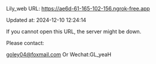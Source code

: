 Lily_web URL: https://ae6d-61-165-102-156.ngrok-free.app

Updated at: 2024-12-10 12:24:14

If you cannot open this URL, the server might be down.

Please contact: 

goley04@foxmail.com Or Wechat:GL_yeaH